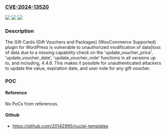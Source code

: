 ### [CVE-2024-13520](https://cve.mitre.org/cgi-bin/cvename.cgi?name=CVE-2024-13520)
![](https://img.shields.io/static/v1?label=Product&message=Gift%20Cards%20(Gift%20Vouchers%20and%20Packages)%20(WooCommerce%20Supported)&color=blue)
![](https://img.shields.io/static/v1?label=Version&message=*%3C%3D%204.4.6%20&color=brighgreen)
![](https://img.shields.io/static/v1?label=Vulnerability&message=CWE-862%20Missing%20Authorization&color=brighgreen)

### Description

The Gift Cards (Gift Vouchers and Packages) (WooCommerce Supported) plugin for WordPress is vulnerable to unauthorized modification of data|loss of data due to a missing capability check on the 'update_voucher_price', 'update_voucher_date', 'update_voucher_note' functions in all versions up to, and including, 4.4.6. This makes it possible for unauthenticated attackers to update the value, expiration date, and user note for any gift voucher.

### POC

#### Reference
No PoCs from references.

#### Github
- https://github.com/20142995/nuclei-templates

